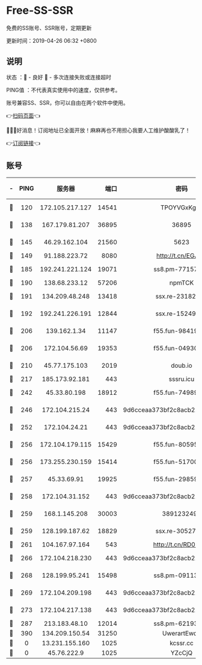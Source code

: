 # Free-SS-SSR

免费的SS账号、SSR账号，定期更新

更新时间：2019-04-26 06:32 +0800

## 说明

状态     ：🙂 - 良好 🙁 - 多次连接失败或连接超时

PING值   ：不代表真实使用中的速度，仅供参考。

账号兼容SS、SSR，你可以自由在两个软件中使用。

👉[扫码页面](https://liesauer.github.io/Free-SS-SSR/)👈

🎉🎉🎉好消息！订阅地址已全面开放！麻麻再也不用担心我要人工维护酸酸乳了！

👉[订阅链接](https://www.liesauer.net/yogurt/subscribe?ACCESS_TOKEN=DAYxR3mMaZAsaqUb)👈

## 账号

|-|PING|服务器|端口|密码|加密方式|区域|
|:----:|:----:|:-----:|-----:|:----:|:----:|:----:|
|🙂|120|172.105.217.127|14541|TPOYVGxKglpi|aes-256-cfb|JP|
|🙂|138|167.179.81.207|36895|36895|aes-256-cfb|JP|
|🙂|145|46.29.162.104|21560|5623|aes-128-ctr|RU|
|🙂|149|91.188.223.72|8080|http://t.cn/EGJIyrl|rc4-md5|RU|
|🙂|185|192.241.221.124|19071|ss8.pm-77157998|aes-256-cfb|US|
|🙂|190|138.68.233.12|57206|npmTCK|rc4-md5|US|
|🙂|191|134.209.48.248|13418|ssx.re-23182499|aes-256-cfb|US|
|🙂|192|192.241.226.191|12844|ssx.re-15249592|aes-256-cfb|US|
|🙂|206|139.162.1.34|11147|f55.fun-98419202|aes-256-cfb|SG|
|🙂|206|172.104.56.69|19353|f55.fun-04930969|aes-256-cfb|SG|
|🙂|210|45.77.175.103|2019|doub.io|aes-128-ctr|SG|
|🙂|217|185.173.92.181|443|sssru.icu|rc4-md5|RU|
|🙂|242|45.33.80.198|18912|f55.fun-74989270|aes-256-cfb|US|
|🙂|246|172.104.215.24|443|9d6cceaa373bf2c8acb22e60b6a58be6|aes-256-cfb|US|
|🙂|252|172.104.24.21|443|9d6cceaa373bf2c8acb22e60b6a58be6|aes-256-cfb|US|
|🙂|256|172.104.179.115|15429|f55.fun-80595697|aes-256-cfb|SG|
|🙂|256|173.255.230.159|15414|f55.fun-51700385|aes-256-cfb|US|
|🙂|257|45.33.69.91|19925|f55.fun-29859918|aes-256-cfb|US|
|🙂|258|172.104.31.152|443|9d6cceaa373bf2c8acb22e60b6a58be6|aes-256-cfb|US|
|🙂|259|168.1.145.208|30003|3891232494|aes-256-cfb|AU|
|🙂|259|128.199.187.62|18829|ssx.re-30527984|aes-256-cfb|SG|
|🙂|261|104.167.97.164|543|http://t.cn/RD0D7sx|rc4-md5|CA|
|🙂|266|172.104.218.230|443|9d6cceaa373bf2c8acb22e60b6a58be6|aes-256-cfb|US|
|🙂|268|128.199.95.241|15498|ss8.pm-09113399|aes-256-cfb|SG|
|🙂|269|172.104.209.198|443|9d6cceaa373bf2c8acb22e60b6a58be6|aes-256-cfb|US|
|🙂|273|172.104.217.138|443|9d6cceaa373bf2c8acb22e60b6a58be6|aes-256-cfb|US|
|🙂|287|213.183.48.10|12014|ss8.pm-62193302|rc4-md5|RU|
|🙂|390|134.209.150.54|31250|UwerartEwqe|chacha20|IN|
|🙁|0|13.231.155.160|1025|kcssr.cc|rc4-md5|JP|
|🙁|0|45.76.222.9|1025|YZcCjQ|rc4-md5|JP|
